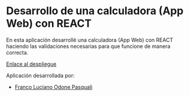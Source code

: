 # Desarrollo de una calculadora (App Web) con REACT

En esta aplicación desarrollé una calculadora (App Web) con REACT haciendo las validaciones necesarias para que funcione de manera correcta.

[Enlace al despliegue](https://react-calculadora-app.vercel.app/)

Aplicación desarrollada por:

- [Franco Luciano Odone Pasquali](https://github.com/Franco-Odone)
